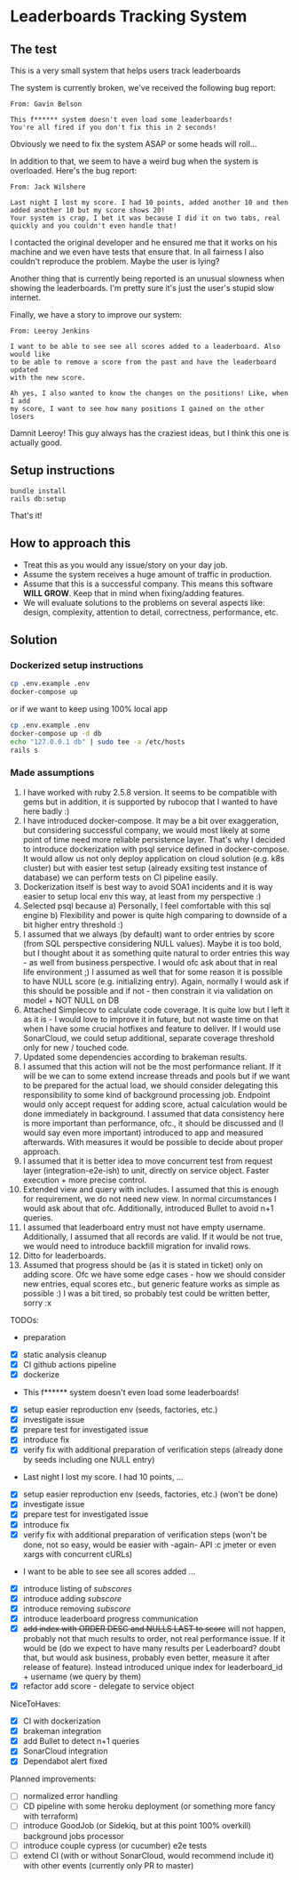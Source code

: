 # Leaderboards Tracking System

## The test

This is a very small system that helps users track leaderboards

The system is currently broken, we've received the following bug report:

```
From: Gavin Belson

This f****** system doesn't even load some leaderboards!
You're all fired if you don't fix this in 2 seconds!
```

Obviously we need to fix the system ASAP or some heads will roll...

In addition to that, we seem to have a weird bug when the system is overloaded. Here's the bug report:

```
From: Jack Wilshere

Last night I lost my score. I had 10 points, added another 10 and then added another 10 but my score shows 20!
Your system is crap, I bet it was because I did it on two tabs, real quickly and you couldn't even handle that!
```

I contacted the original developer and he ensured me that it works on his machine and we even have tests that ensure that.
In all fairness I also couldn't reproduce the problem.
Maybe the user is lying?

Another thing that is currently being reported is an unusual slowness when showing the leaderboards.
I'm pretty sure it's just the user's stupid slow internet.

Finally, we have a story to improve our system:

```
From: Leeroy Jenkins

I want to be able to see see all scores added to a leaderboard. Also would like
to be able to remove a score from the past and have the leaderboard updated
with the new score.

Ah yes, I also wanted to know the changes on the positions! Like, when I add
my score, I want to see how many positions I gained on the other losers
```

Damnit Leeroy! This guy always has the craziest ideas, but I think this one is actually good.

## Setup instructions

```
bundle install
rails db:setup
```

That's it!

## How to approach this

* Treat this as you would any issue/story on your day job.
* Assume the system receives a huge amount of traffic in production.
* Assume that this is a successful company. This means this software **WILL GROW**. Keep that in mind when fixing/adding features.
* We will evaluate solutions to the problems on several aspects like: design, complexity, attention to detail, correctness, performance, etc.

## Solution

### Dockerized setup instructions

```bash
cp .env.example .env
docker-compose up
```

or if we want to keep using 100% local app

```bash
cp .env.example .env
docker-compose up -d db
echo "127.0.0.1 db" | sudo tee -a /etc/hosts
rails s
```

### Made assumptions

1. I have worked with ruby 2.5.8 version. It seems to be compatible with gems but in addition, it is supported by rubocop
that I wanted to have here badly :)
2. I have introduced docker-compose. It may be a bit over exaggeration, but considering successful company, we would most likely
at some point of time need more reliable persistence layer. That's why I decided to introduce dockerization with psql
service defined in docker-compose. It would allow us not only deploy application on cloud solution (e.g. k8s cluster)
but with easier test setup (already exsiting test instance of database) we can perform tests on CI pipeline easily.
3. Dockerization itself is best way to avoid SOA1 incidents and it is way easier to setup local env this way, at least
from my perspective :)
4. Selected psql because a) Personally, I feel comfortable with this sql engine b) Flexibility and power is quite high
comparing to downside of a bit higher entry threshold :)
5. I assumed that we always (by default) want to order entries by score (from SQL perspective considering
NULL values). Maybe it is too bold, but I thought about it as something quite natural to
order entries this way - as well from business perspective. I would ofc ask about that in real life environment ;)
I assumed as well that for some reason it is possible to have NULL score (e.g. initializing entry). Again, normally
I would ask if this should be possible and if not - then constrain it via validation on model + NOT NULL on DB
6. Attached Simplecov to calculate code coverage. It is quite low but I left it as it is - I would love
to improve it in future, but not waste time on that when I have some crucial hotfixes and feature to deliver.
If I would use SonarCloud, we could setup additional, separate coverage threshold only for new / touched code.
7. Updated some dependencies according to brakeman results.
8. I assumed that this action will not be the most performance reliant. If it will be we can to some extend increase threads
and pools but if we want to be prepared for the actual load, we should consider delegating
this responsibility to some kind of background processing job. Endpoint would only accept request for adding score,
actual calculation would be done immediately in background. I assumed that data consistency here is more important than
performance, ofc., it should be discussed and (I would say even more important) introduced to app and measured afterwards.
With measures it would be possible to decide about proper approach.
9. I assumed that it is better idea to move concurrent test from request layer (integration-e2e-ish) to unit, directly
on service object. Faster execution + more precise control.
10. Extended view and query with includes. I assumed that this is enough for requirement, we do not need new view.
In normal circumstances I would ask about that ofc. Additionally, introduced Bullet to avoid n+1 queries.
11. I assumed that leaderboard entry must not have empty username. Additionally, I assumed that all records are valid.
If it would be not true, we would need to introduce backfill migration for invalid rows.
12. Ditto for leaderboards.
13. Assumed that progress should be (as it is stated in ticket) only on adding score.
Ofc we have some edge cases - how we should consider new entries, equal scores etc., but generic feature works as simple as possible :)
I was a bit tired, so probably test could be written better, sorry :x

TODOs:

- preparation
- [X] static analysis cleanup 
- [X] CI github actions pipeline
- [X] dockerize
- This f****** system doesn't even load some leaderboards!
- [X] setup easier reproduction env (seeds, factories, etc.)
- [X] investigate issue
- [X] prepare test for investigated issue
- [X] introduce fix
- [X] verify fix with additional preparation of verification steps (already done by seeds including one NULL entry)
- Last night I lost my score. I had 10 points, ...
- [X] setup easier reproduction env (seeds, factories, etc.) (won't be done)
- [X] investigate issue
- [X] prepare test for investigated issue
- [X] introduce fix
- [X] verify fix with additional preparation of verification steps (won't be done, not so easy, would be easier
with -again- API :c jmeter or even xargs with concurrent cURLs)
- I want to be able to see see all scores added ...
- [X] introduce listing of _subscores_
- [X] introduce adding _subscore_
- [X] introduce removing _subscore_
- [X] introduce leaderboard progress communication
- [X] ~~add index with ORDER DESC and NULLS LAST to score~~ will not happen, probably not that much results to order,
not real performance issue. If it would be (do we expect to have many results per Leaderboard? doubt that, but would ask business,
probably even better, measure it after release of feature). Instead introduced unique index for leaderboard_id + username
(we query by them)
- [X] refactor add score - delegate to service object

NiceToHaves:
- [X] CI with dockerization
- [X] brakeman integration
- [X] add Bullet to detect n+1 queries
- [X] SonarCloud integration
- [X] Dependabot alert fixed

Planned improvements:
- [ ] normalized error handling
- [ ] CD pipeline with some heroku deployment (or something more fancy with terraform)
- [ ] introduce GoodJob (or Sidekiq, but at this point 100% overkill) background jobs processor
- [ ] introduce couple cypress (or cucumber) e2e tests
- [ ] extend CI (with or without SonarCloud, would recommend include it) with other events (currently only PR to master)
